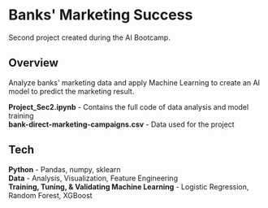 # Banks' Marketing Success
Second project created during the AI Bootcamp.

## Overview
Analyze banks' marketing data and apply Machine Learning to create an AI model to predict the marketing result.

**Project_Sec2.ipynb** - Contains the full code of data analysis and model training  
**bank-direct-marketing-campaigns.csv** - Data used for the project

## Tech
**Python** - Pandas, numpy, sklearn    
**Data** - Analysis, Visualization, Feature Engineering    
**Training, Tuning, & Validating Machine Learning** - Logistic Regression, Random Forest, XGBoost 
